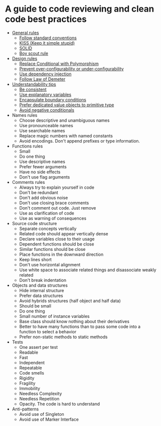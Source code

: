# A guide to code reviewing and clean code best practices

- [General rules](GeneralRules.md)
    - [Follow standard conventions](GeneralRules.md#follow-standard-conventions)
    - [KISS (Keep it simple stupid)](GeneralRules.md#kiss)
    - [SOLID](GeneralRules.md#solid)
    - [Boy scout rule](GeneralRules.md#boy-scout-rule)
- [Design rules](DesignRules.md)
    - [Replace Conditional with Polymorphism](DesignRules.md#replace-conditional-with-polymorphism)
    - [Prevent over-configurability or under-configurability](DesignRules.md#prevent-over-configurability-or-under-configurability)
    - [Use dependency injection](DesignRules.md#use-dependency-injection)
    - [Follow Law of Demeter](DesignRules.md#follow-law-of-demeter)
- [Understandability tips](UnderstandabilityTips.md)
    - [Be consistent](UnderstandabilityTips.md#be-consistent)
    - [Use explanatory variables](UnderstandabilityTips.md#use-explanatory-variables)
    - [Encapsulate boundary conditions](UnderstandabilityTips.md#encapsulate-boundary-conditions)
    - [Prefer dedicated value objects to primitive type](UnderstandabilityTips.md#prefer-dedicated-value-objects-to-primitive-type)
    - [Avoid negative conditionals](UnderstandabilityTips.md#avoid-negative-conditionals)
- Names rules
    - Choose descriptive and unambiguous names
    - Use pronounceable names
    - Use searchable names
    - Replace magic numbers with named constants
    - Avoid encodings. Don't append prefixes or type information.
- Functions rules
    - Small
    - Do one thing
    - Use descriptive names
    - Prefer fewer arguments
    - Have no side effects
    - Don't use flag arguments
- Comments rules
    - Always try to explain yourself in code
    - Don't be redundant
    - Don't add obvious noise
    - Don't use closing brace comments
    - Don't comment out code. Just remove
    - Use as clarification of code
    - Use as warning of consequences
- Source code structure
    - Separate concepts vertically
    - Related code should appear vertically dense
    - Declare variables close to their usage
    - Dependent functions should be close
    - Similar functions should be close
    - Place functions in the downward direction
    - Keep lines short
    - Don't use horizontal alignment
    - Use white space to associate related things and disassociate weakly related
    - Don't break indentation
- Objects and data structures
    - Hide internal structure
    - Prefer data structures
    - Avoid hybrids structures (half object and half data)
    - Should be small
    - Do one thing
    - Small number of instance variables
    - Base class should know nothing about their derivatives
    - Better to have many functions than to pass some code into a function to select a behavior
    - Prefer non-static methods to static methods
- Tests
    - One assert per test
    - Readable
    - Fast
    - Independent
    - Repeatable
    - Code smells
    - Rigidity
    - Fragility
    - Immobility
    - Needless Complexity
    - Needless Repetition
    - Opacity. The code is hard to understand
- Anti-patterns
    - Avoid use of Singleton
    - Avoid use of Marker Interface

